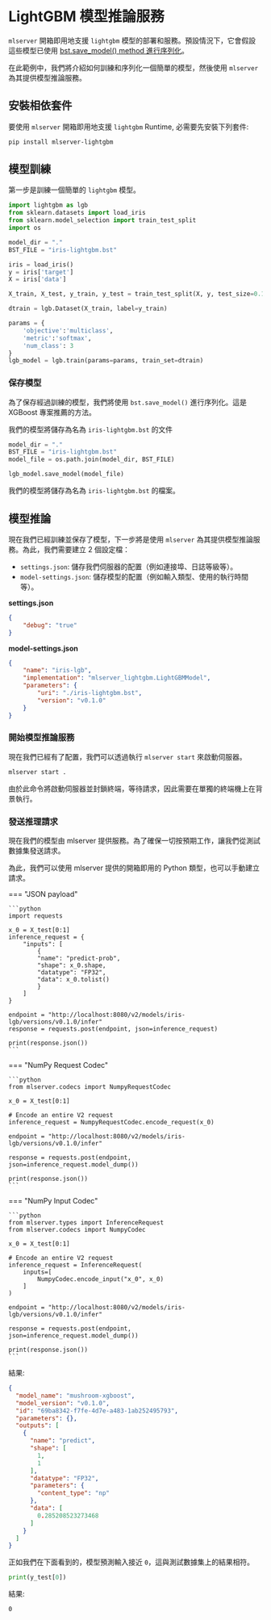 # LightGBM 模型推論服務

`mlserver` 開箱即用地支援 `lightgbm` 模型的部署和服務。預設情況下，它會假設這些模型已使用 [bst.save_model() method 進行序列化](https://lightgbm.readthedocs.io/en/latest/pythonapi/lightgbm.Booster.html)。

在此範例中，我們將介紹如何訓練和序列化一個簡單的模型，然後使用 `mlserver` 為其提供模型推論服務。

## 安裝相依套件

要使用 `mlserver` 開箱即用地支援 `lightgbm` Runtime, 必需要先安裝下列套件:

```bash
pip install mlserver-lightgbm
```

## 模型訓練

第一步是訓練一個簡單的 `lightgbm` 模型。

```python title="train.py"
import lightgbm as lgb
from sklearn.datasets import load_iris
from sklearn.model_selection import train_test_split
import os

model_dir = "."
BST_FILE = "iris-lightgbm.bst"

iris = load_iris()
y = iris['target']
X = iris['data']

X_train, X_test, y_train, y_test = train_test_split(X, y, test_size=0.1)

dtrain = lgb.Dataset(X_train, label=y_train)

params = {
    'objective':'multiclass', 
    'metric':'softmax',
    'num_class': 3
}
lgb_model = lgb.train(params=params, train_set=dtrain)
```

### 保存模型

為了保存經過訓練的模型，我們將使用 `bst.save_model()` 進行序列化。這是 XGBoost 專案推薦的方法。

我們的模型將儲存為名為 `iris-lightgbm.bst` 的文件

```python title="train.py"
model_dir = "."
BST_FILE = "iris-lightgbm.bst"
model_file = os.path.join(model_dir, BST_FILE)

lgb_model.save_model(model_file)
```

我們的模型將儲存為名為 `iris-lightgbm.bst` 的檔案。

## 模型推論

現在我們已經訓練並保存了模型，下一步將是使用 `mlserver` 為其提供模型推論服務。為此，我們需要建立 2 個設定檔：

- `settings.json`: 儲存我們伺服器的配置（例如連接埠、日誌等級等）。
- `model-settings.json`: 儲存模型的配置（例如輸入類型、使用的執行時間等）。

**settings.json**

```json title="settings.json"
{
    "debug": "true"
}
```

**model-settings.json**

```json title="model-settings.json"
{
    "name": "iris-lgb",
    "implementation": "mlserver_lightgbm.LightGBMModel",
    "parameters": {
        "uri": "./iris-lightgbm.bst",
        "version": "v0.1.0"
    }
}
```

### 開始模型推論服務

現在我們已經有了配置，我們可以透過執行 `mlserver start` 來啟動伺服器。

```bash
mlserver start .
```

由於此命令將啟動伺服器並封鎖終端，等待請求，因此需要在單獨的終端機上在背景執行。

### 發送推理請求

現在我們的模型由 mlserver 提供服務。為了確保一切按預期工作，讓我們從測試數據集發送請求。

為此，我們可以使用 mlserver 提供的開箱即用的 Python 類型，也可以手動建立請求。

=== "JSON payload"

    ```python
    import requests

    x_0 = X_test[0:1]
    inference_request = {
        "inputs": [
            {
            "name": "predict-prob",
            "shape": x_0.shape,
            "datatype": "FP32",
            "data": x_0.tolist()
            }
        ]
    }

    endpoint = "http://localhost:8080/v2/models/iris-lgb/versions/v0.1.0/infer"
    response = requests.post(endpoint, json=inference_request)

    print(response.json())
    ```

=== "NumPy Request Codec"

    ```python
    from mlserver.codecs import NumpyRequestCodec

    x_0 = X_test[0:1]

    # Encode an entire V2 request
    inference_request = NumpyRequestCodec.encode_request(x_0)

    endpoint = "http://localhost:8080/v2/models/iris-lgb/versions/v0.1.0/infer"

    response = requests.post(endpoint, json=inference_request.model_dump())

    print(response.json())
    ```

=== "NumPy Input Codec"

    ```python
    from mlserver.types import InferenceRequest
    from mlserver.codecs import NumpyCodec

    x_0 = X_test[0:1]

    # Encode an entire V2 request
    inference_request = InferenceRequest(
        inputs=[
            NumpyCodec.encode_input("x_0", x_0)
        ]
    )

    endpoint = "http://localhost:8080/v2/models/iris-lgb/versions/v0.1.0/infer"

    response = requests.post(endpoint, json=inference_request.model_dump())

    print(response.json())
    ```


結果:

```json
{
  "model_name": "mushroom-xgboost",
  "model_version": "v0.1.0",
  "id": "69ba8342-f7fe-4d7e-a483-1ab252495793",
  "parameters": {},
  "outputs": [
    {
      "name": "predict",
      "shape": [
        1,
        1
      ],
      "datatype": "FP32",
      "parameters": {
        "content_type": "np"
      },
      "data": [
        0.285208523273468
      ]
    }
  ]
}
```

正如我們在下面看到的，模型預測輸入接近 `0`，這與測試數據集上的結果相符。

```python
print(y_test[0])
```

結果:

```
0
```